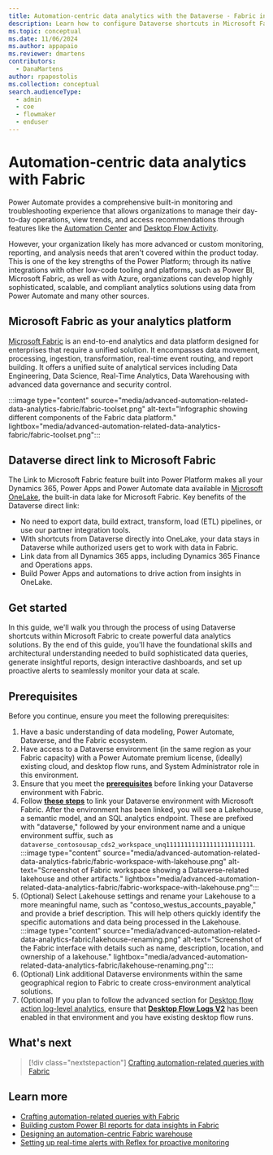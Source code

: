 ```yaml
---
title: Automation-centric data analytics with the Dataverse - Fabric integration
description: Learn how to configure Dataverse shortcuts in Microsoft Fabric to build advanced automation-related queries, reports, and alerts at scale. 
ms.topic: conceptual
ms.date: 11/06/2024
ms.author: appapaio
ms.reviewer: dmartens
contributors:
  - DanaMartens
author: rpapostolis
ms.collection: conceptual
search.audienceType: 
  - admin
  - coe
  - flowmaker
  - enduser
---
```


# Automation-centric data analytics with Fabric

Power Automate provides a comprehensive built-in monitoring and troubleshooting experience that allows organizations to manage their day-to-day operations, view trends, and access recommendations through features like the [Automation Center](automation-center-overview.md) and [Desktop Flow Activity](./desktop-flows/desktop-flow-activity.md).

However, your organization likely has more advanced or custom monitoring, reporting, and analysis needs that aren't covered within the product today. This is one of the key strengths of the Power Platform; through its native integrations with other low-code tooling and platforms, such as Power BI, Microsoft Fabric, as well as with Azure, organizations can develop highly sophisticated, scalable, and compliant analytics solutions using data from Power Automate and many other sources.

## Microsoft Fabric as your analytics platform

[Microsoft Fabric](/fabric/get-started/microsoft-fabric-overview) is an end-to-end analytics and data platform designed for enterprises that require a unified solution. It encompasses data movement, processing, ingestion, transformation, real-time event routing, and report building. It offers a unified suite of analytical services including Data Engineering, Data Science, Real-Time Analytics, Data Warehousing with advanced data governance and security control.

:::image type="content" source="media/advanced-automation-related-data-analytics-fabric/fabric-toolset.png" alt-text="Infographic showing different components of the Fabric data platform." lightbox="media/advanced-automation-related-data-analytics-fabric/fabric-toolset.png":::

## Dataverse direct link to Microsoft Fabric

The Link to Microsoft Fabric feature built into Power Platform makes all your Dynamics 365, Power Apps and Power Automate data available in [Microsoft OneLake](/fabric/onelake/onelake-overview), the built-in data lake for Microsoft Fabric. Key benefits of the Dataverse direct link:

- No need to export data, build extract, transform, load (ETL) pipelines, or use our partner integration tools.
- With shortcuts from Dataverse directly into OneLake, your data stays in Dataverse while authorized users get to work with data in Fabric.
- Link data from all Dynamics 365 apps, including Dynamics 365 Finance and Operations apps.
- Build Power Apps and automations to drive action from insights in OneLake.

## Get started

In this guide, we'll walk you through the process of using Dataverse shortcuts within Microsoft Fabric to create powerful data analytics solutions. By the end of this guide, you'll have the foundational skills and architectural understanding needed to build sophisticated data queries, generate insightful reports, design interactive dashboards, and set up proactive alerts to seamlessly monitor your data at scale.

## Prerequisites

Before you continue, ensure you meet the following prerequisites:

1. Have a basic understanding of data modeling, Power Automate, Dataverse, and the Fabric ecosystem.
2. Have access to a Dataverse environment (in the same region as your Fabric capacity) with a Power Automate premium license, (ideally) existing cloud, and desktop flow runs, and System Administrator role in this environment.
3. Ensure that you meet the [**prerequisites**](/power-apps/maker/data-platform/azure-synapse-link-view-in-fabric#prerequisites) before linking your Dataverse environment with Fabric.
4. Follow [**these steps**](/power-apps/maker/data-platform/azure-synapse-link-view-in-fabric#link-to-microsoft-fabric) to link your Dataverse environment with Microsoft Fabric. After the environment has been linked, you will see a Lakehouse, a semantic model, and an SQL analytics endpoint. These are prefixed with "dataverse," followed by your environment name and a unique environment suffix, such as `dataverse_contosousap_cds2_workspace_unq111111111111111111111111`.
    :::image type="content" source="media/advanced-automation-related-data-analytics-fabric/fabric-workspace-with-lakehouse.png" alt-text="Screenshot of Fabric workspace showing a Dataverse-related lakehouse and other artifacts." lightbox="media/advanced-automation-related-data-analytics-fabric/fabric-workspace-with-lakehouse.png":::
5. (Optional) Select Lakehouse settings and rename your Lakehouse to a more meaningful name, such as "contoso_westus_accounts_payable," and provide a brief description. This will help others quickly identify the specific automations and data being processed in the Lakehouse.
    :::image type="content" source="media/advanced-automation-related-data-analytics-fabric/lakehouse-renaming.png" alt-text="Screenshot of the Fabric interface with details such as name, description, location, and ownership of a lakehouse." lightbox="media/advanced-automation-related-data-analytics-fabric/lakehouse-renaming.png":::
6. (Optional) Link additional Dataverse environments within the same geographical region to Fabric to create cross-environment analytical solutions.
7. (Optional) If you plan to follow the advanced section for [Desktop flow action log-level analytics](automation-analytics-with-fabric-queries.md#governance-related-query-examples-for-v2-action-logs), ensure that [**Desktop Flow Logs V2**](./desktop-flows/configure-desktop-flow-logs#configure-desktop-flow-action-log-version) has been enabled in that environment and you have existing desktop flow runs.

## What's next

> [!div class="nextstepaction"]
> [Crafting automation-related queries with Fabric](automation-analytics-with-fabric-queries.md)

## Learn more

- [Crafting automation-related queries with Fabric](automation-analytics-with-fabric-queries.md)
- [Building custom Power BI reports for data insights in Fabric](automation-analytics-with-fabric-reports.md)
- [Designing an automation-centric Fabric warehouse](automation-analytics-with-fabric-warehouse.md)
- [Setting up real-time alerts with Reflex for proactive monitoring](automation-analytics-with-fabric-alerts.md)
